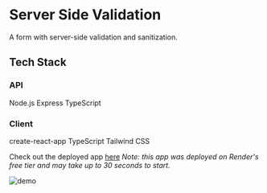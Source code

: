 # Server Side Validation

A form with server-side validation and sanitization.

## Tech Stack

### API

Node.js
Express
TypeScript

### Client

create-react-app
TypeScript
Tailwind CSS

Check out the deployed app [here](walkie-buddy.onrender.com/)
_Note: this app was deployed on Render's free tier and may take up to 30 seconds to start._

![demo](https://res.cloudinary.com/dvrs8gsj3/image/upload/v1668926577/walkie-buddy/chrome-capture-2022-10-20_xcxjba.gif)
